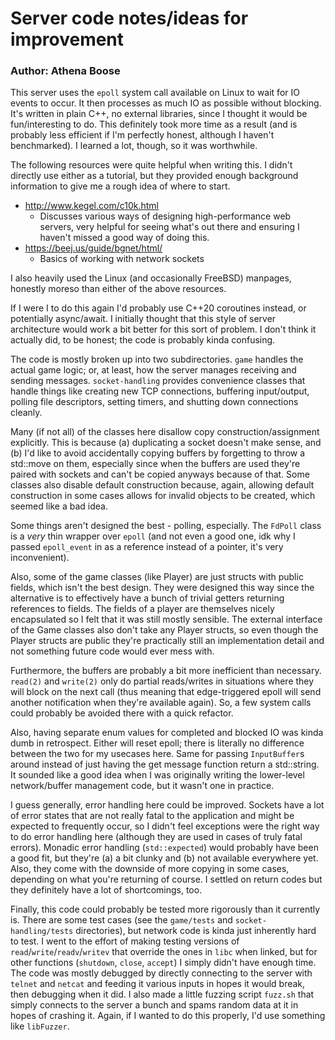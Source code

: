 # Server code notes/ideas for improvement

### Author: Athena Boose

This server uses the `epoll` system call available on Linux to wait for IO events to occur.
It then processes as much IO as possible without blocking.
It's written in plain C++, no external libraries, since I thought it would be fun/interesting to do.
This definitely took more time as a result (and is probably less efficient if I'm perfectly honest, although I haven't benchmarked).
I learned a lot, though, so it was worthwhile.

The following resources were quite helpful when writing this.
I didn't directly use either as a tutorial, but they provided enough background information to give me a rough idea of where to start.

- <http://www.kegel.com/c10k.html>
    - Discusses various ways of designing high-performance web servers, very helpful for seeing what's out there and ensuring I haven't missed a good way of doing this.
- <https://beej.us/guide/bgnet/html/> 
    - Basics of working with network sockets

I also heavily used the Linux (and occasionally FreeBSD) manpages, honestly moreso than either of the above resources.

If I were I to do this again I'd probably use C++20 coroutines instead, or potentially async/await.
I initially thought that this style of server architecture would work a bit better for this sort of problem.
I don't think it actually did, to be honest; the code is probably kinda confusing.

The code is mostly broken up into two subdirectories.
`game` handles the actual game logic; or, at least, how the server manages receiving and sending messages.
`socket-handling` provides convenience classes that handle things like creating new TCP connections, buffering input/output, polling file descriptors, setting timers, and shutting down connections cleanly.

Many (if not all) of the classes here disallow copy construction/assignment explicitly.
This is because (a) duplicating a socket doesn't make sense, and (b) I'd like to avoid accidentally copying buffers by forgetting to throw a std::move on them, especially since when the buffers are used they're paired with sockets and can't be copied anyways because of that.
Some classes also disable default construction because, again, allowing default construction in some cases allows for invalid objects to be created, which seemed like a bad idea.

Some things aren't designed the best - polling, especially.
The `FdPoll` class is a *very* thin wrapper over `epoll` (and not even a good one, idk why I passed `epoll_event` in as a reference instead of a pointer, it's very inconvenient).

Also, some of the game classes (like Player) are just structs with public fields, which isn't the best design.
They were designed this way since the alternative is to effectively have a bunch of trivial getters returning references to fields.
The fields of a player are themselves nicely encapsulated so I felt that it was still mostly sensible.
The external interface of the Game classes also don't take any Player structs, so even though the Player structs are public they're practically still an implementation detail and not something future code would ever mess with.

Furthermore, the buffers are probably a bit more inefficient than necessary.
`read(2)` and `write(2)` only do partial reads/writes in situations where they will block on the next call (thus meaning that edge-triggered epoll will send another notification when they're available again).
So, a few system calls could probably be avoided there with a quick refactor.

Also, having separate enum values for completed and blocked IO was kinda dumb in retrospect.
Either will reset epoll; there is literally no difference between the two for my usecases here.
Same for passing `InputBuffer`s around instead of just having the get message function return a std::string.
It sounded like a good idea when I was originally writing the lower-level network/buffer management code, but it wasn't one in practice.

I guess generally, error handling here could be improved.
Sockets have a lot of error states that are not really fatal to the application and might be expected to frequently occur, so I didn't feel exceptions were the right way to do error handling here (although they are used in cases of truly fatal errors).
Monadic error handling (`std::expected`) would probably have been a good fit, but they're (a) a bit clunky and (b) not available everywhere yet.
Also, they come with the downside of more copying in some cases, depending on what you're returning of course.
I settled on return codes but they definitely have a lot of shortcomings, too.

Finally, this code could probably be tested more rigorously than it currently is.
There are some test cases (see the `game/tests` and `socket-handling/tests` directories), but network code is kinda just inherently hard to test.
I went to the effort of making testing versions of `read`/`write`/`readv`/`writev` that override the ones in `libc` when linked, but for other functions (`shutdown`, `close`, `accept`) I simply didn't have enough time.
The code was mostly debugged by directly connecting to the server with `telnet` and `netcat` and feeding it various inputs in hopes it would break, then debugging when it did.
I also made a little fuzzing script `fuzz.sh` that simply connects to the server a bunch and spams random data at it in hopes of crashing it.
Again, if I wanted to do this properly, I'd use something like `libFuzzer`.

